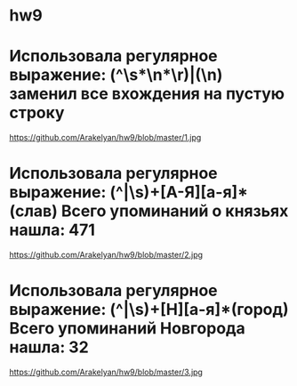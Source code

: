 # hw9
# Использовала регулярное выражение: (^\s*\n*\r)|(\n) заменил все вхождения на пустую строку
https://github.com/Arakelyan/hw9/blob/master/1.jpg
# Использовала регулярное выражение: (^|\s)+[А-Я][а-я]*(слав) Всего упоминаний о князьях нашла: 471
https://github.com/Arakelyan/hw9/blob/master/2.jpg
# Использовала регулярное выражение: (^|\s)+[Н][а-я]*(город) Всего упоминаний Новгорода нашла: 32
https://github.com/Arakelyan/hw9/blob/master/3.jpg
